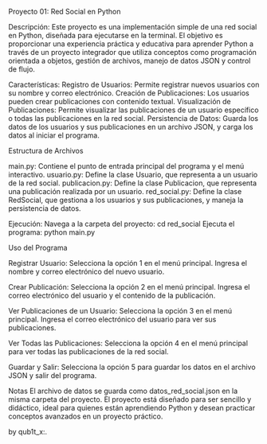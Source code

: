 Proyecto 01: Red Social en Python


Descripción:
Este proyecto es una implementación simple de una red social en Python, diseñada para ejecutarse en la terminal.
 El objetivo es proporcionar una experiencia práctica y educativa para aprender Python a través de un proyecto integrador
 que utiliza conceptos como programación orientada a objetos, gestión de archivos, manejo de datos JSON y control de flujo.

Características:
Registro de Usuarios: Permite registrar nuevos usuarios con su nombre y correo electrónico.
Creación de Publicaciones: Los usuarios pueden crear publicaciones con contenido textual.
Visualización de Publicaciones: Permite visualizar las publicaciones de un usuario específico o todas las publicaciones en la red social.
Persistencia de Datos: Guarda los datos de los usuarios y sus publicaciones en un archivo JSON, y carga los datos al iniciar el programa.


Estructura de Archivos


main.py: Contiene el punto de entrada principal del programa y el menú interactivo.
usuario.py: Define la clase Usuario, que representa a un usuario de la red social.
publicacion.py: Define la clase Publicacion, que representa una publicación realizada por un usuario.
red_social.py: Define la clase RedSocial, que gestiona a los usuarios y sus publicaciones, y maneja la persistencia de datos.

Ejecución:
Navega a la carpeta del proyecto: cd red_social
Ejecuta el programa: python main.py

Uso del Programa

Registrar Usuario:
Selecciona la opción 1 en el menú principal.
Ingresa el nombre y correo electrónico del nuevo usuario.

Crear Publicación:
Selecciona la opción 2 en el menú principal.
Ingresa el correo electrónico del usuario y el contenido de la publicación.

Ver Publicaciones de un Usuario:
Selecciona la opción 3 en el menú principal.
Ingresa el correo electrónico del usuario para ver sus publicaciones.

Ver Todas las Publicaciones:
Selecciona la opción 4 en el menú principal para ver todas las publicaciones de la red social.

Guardar y Salir:
Selecciona la opción 5 para guardar los datos en el archivo JSON y salir del programa.

Notas
El archivo de datos se guarda como datos_red_social.json en la misma carpeta del proyecto.
El proyecto está diseñado para ser sencillo y didáctico, ideal para quienes están aprendiendo Python
 y desean practicar conceptos avanzados en un proyecto práctico.




 by qub1t_x:.       
